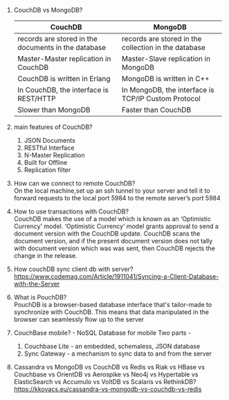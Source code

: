 1. CouchDB vs MongoDB?

    |     CouchDB |   MongoDB |
    | ----------- | --------  |
    | records are stored in the documents in the database | records are stored in the collection in the database |
    | Master-Master replication in CouchDB | Master-Slave replication in MongoDB |
    | CouchDB is written in Erlang | MongoDB is written in C++ |
    | In CouchDB, the interface is REST/HTTP | In MongoDB, the interface is TCP/IP Custom Protocol |
    | Slower than MongoDB | Faster than CouchDB |
  
2. main features of CouchDB?
   1. JSON Documents
   2. RESTful Interface
   3. N-Master Replication
   4. Built for Offline
   5. Replication filter

3. How can we connect to remote CouchDB?  
    On the local machine,set up an ssh tunnel to your server and tell it to forward requests to the local port 5984 to the remote server’s port 5984
4. How to use transactions with CouchDB?  
    CouchDB makes the use of a model which is known as an ‘Optimistic Currency’ model. ‘Optimistic Currency’ model grants approval to send a document version
    with the CouchDB update. CouchDB scans the document version, and if the present document version does not tally with document version which was was sent,
    then CouchDB rejects the change in the release.
5. How couchDB sync client db with server?  
    https://www.codemag.com/Article/1911041/Syncing-a-Client-Database-with-the-Server
6. What is PouchDB?  
    PouchDB is a browser-based database interface that's tailor-made to synchronize with CouchDB. This means that data manipulated in the browser can
    seamlessly flow up to the server
7. CouchBase mobile? - NoSQL Database for mobile
    Two parts -  
    1. Couchbase Lite - an embedded, schemaless, JSON database
    2. Sync Gateway - a mechanism to sync data to and from the server
8. Cassandra vs MongoDB vs CouchDB vs Redis vs Riak vs HBase vs Couchbase vs OrientDB vs Aerospike vs Neo4j vs Hypertable vs ElasticSearch vs Accumulo vs
    VoltDB vs Scalaris vs RethinkDB?
    https://kkovacs.eu/cassandra-vs-mongodb-vs-couchdb-vs-redis

    
